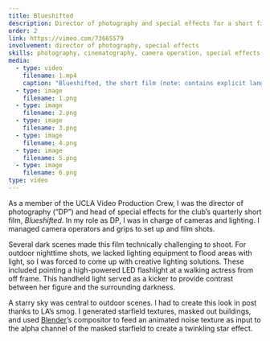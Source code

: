 ```yaml
---
title: Blueshifted
description: Director of photography and special effects for a short film
order: 2
link: https://vimeo.com/73665579
involvement: director of photography, special effects
skills: photography, cinematography, camera operation, special effects
media:
  - type: video
    filename: 1.mp4
    caption: "Blueshifted, the short film (note: contains explicit language). Stills below."
  - type: image
    filename: 1.png
  - type: image
    filename: 2.png
  - type: image
    filename: 3.png
  - type: image
    filename: 4.png
  - type: image
    filename: 5.png
  - type: image
    filename: 6.png
type: video
---
```


As a member of the UCLA Video Production Crew, I was the director of photography (“DP”) and head of special effects for the club’s quarterly short film, *Blueshifted*. In my role as DP, I was in charge of cameras and lighting. I managed camera operators and grips to set up and film shots. 

Several dark scenes made this film technically challenging to shoot. For outdoor nighttime shots, we lacked lighting equipment to flood areas with light, so I was forced to come up with creative lighting solutions. These included pointing a high-powered LED flashlight at a walking actress from off frame. This handheld light served as a kicker to provide contrast between her figure and the surrounding darkness.

A starry sky was central to outdoor scenes. I had to create this look in post thanks to LA’s smog. I generated starfield textures, masked out buildings, and used [Blender](https://www.blender.org)’s compositor to feed an animated noise texture as input to the alpha channel of the masked starfield to create a twinkling star effect.
